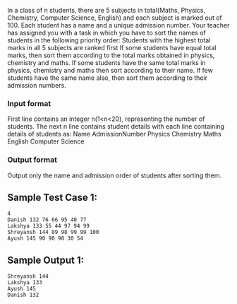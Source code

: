 In a class of n students, there are 5 subjects in total(Maths, Physics, Chemistry, Computer Science, English) and each subject is marked out of 100. Each student has a name and a unique admission number. Your teacher has assigned you with a task in which you have to sort the names of students in the following priority order:
Students with the highest total marks in all 5 subjects are ranked first
If some students have equal total marks, then sort them according to the total marks obtained in physics, chemistry and maths.
If some students have the same total marks in physics, chemistry and maths then sort according to their name.
If few students have the same name also, then sort them according to their admission numbers.
### Input format
First line contains an integer n(1<n<20), representing the number of students.
The next n line contains student details with each line containing details of students as:
Name AdmissionNumber Physics Chemistry Maths English Computer Science

### Output format
Output only the name and admission order of students after sorting them.

## Sample Test Case 1:
```
4
Danish 132 76 66 95 40 77
Lakshya 133 55 44 97 94 99
Shreyansh 144 89 98 99 99 100
Ayush 145 90 90 90 30 54
```

## Sample Output 1:
```
Shreyansh 144
Lakshya 133
Ayush 145
Danish 132
```
